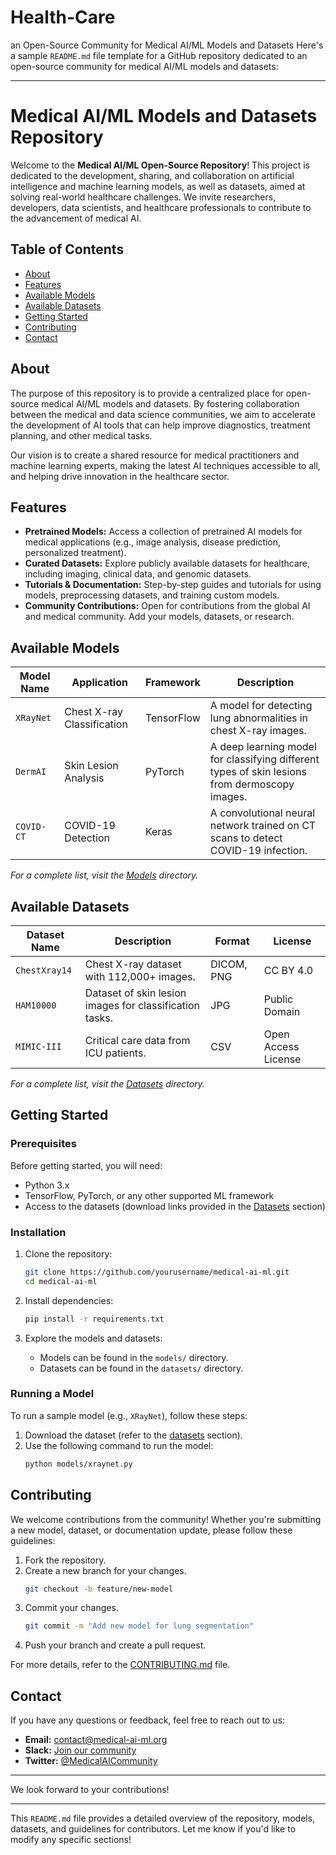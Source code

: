 # Health-Care
an Open-Source Community for Medical AI/ML Models and Datasets
Here's a sample `README.md` file template for a GitHub repository dedicated to an open-source community for medical AI/ML models and datasets:

---

# Medical AI/ML Models and Datasets Repository

Welcome to the **Medical AI/ML Open-Source Repository**! This project is dedicated to the development, sharing, and collaboration on artificial intelligence and machine learning models, as well as datasets, aimed at solving real-world healthcare challenges. We invite researchers, developers, data scientists, and healthcare professionals to contribute to the advancement of medical AI.

## Table of Contents

- [About](#about)
- [Features](#features)
- [Available Models](#available-models)
- [Available Datasets](#available-datasets)
- [Getting Started](#getting-started)
- [Contributing](#contributing)
- [Contact](#contact)

## About

The purpose of this repository is to provide a centralized place for open-source medical AI/ML models and datasets. By fostering collaboration between the medical and data science communities, we aim to accelerate the development of AI tools that can help improve diagnostics, treatment planning, and other medical tasks.

Our vision is to create a shared resource for medical practitioners and machine learning experts, making the latest AI techniques accessible to all, and helping drive innovation in the healthcare sector.

## Features

- **Pretrained Models:** Access a collection of pretrained AI models for medical applications (e.g., image analysis, disease prediction, personalized treatment).
- **Curated Datasets:** Explore publicly available datasets for healthcare, including imaging, clinical data, and genomic datasets.
- **Tutorials & Documentation:** Step-by-step guides and tutorials for using models, preprocessing datasets, and training custom models.
- **Community Contributions:** Open for contributions from the global AI and medical community. Add your models, datasets, or research.

## Available Models

| Model Name | Application | Framework | Description |
|------------|-------------|-----------|-------------|
| `XRayNet` | Chest X-ray Classification | TensorFlow | A model for detecting lung abnormalities in chest X-ray images. |
| `DermAI` | Skin Lesion Analysis | PyTorch | A deep learning model for classifying different types of skin lesions from dermoscopy images. |
| `COVID-CT` | COVID-19 Detection | Keras | A convolutional neural network trained on CT scans to detect COVID-19 infection. |

_For a complete list, visit the [Models](./models) directory._

## Available Datasets

| Dataset Name | Description | Format | License |
|--------------|-------------|--------|---------|
| `ChestXray14` | Chest X-ray dataset with 112,000+ images. | DICOM, PNG | CC BY 4.0 |
| `HAM10000` | Dataset of skin lesion images for classification tasks. | JPG | Public Domain |
| `MIMIC-III` | Critical care data from ICU patients. | CSV | Open Access License |

_For a complete list, visit the [Datasets](./datasets) directory._

## Getting Started

### Prerequisites

Before getting started, you will need:

- Python 3.x
- TensorFlow, PyTorch, or any other supported ML framework
- Access to the datasets (download links provided in the [Datasets](#available-datasets) section)

### Installation

1. Clone the repository:
   ```bash
   git clone https://github.com/yourusername/medical-ai-ml.git
   cd medical-ai-ml
   ```

2. Install dependencies:
   ```bash
   pip install -r requirements.txt
   ```

3. Explore the models and datasets:
   - Models can be found in the `models/` directory.
   - Datasets can be found in the `datasets/` directory.

### Running a Model

To run a sample model (e.g., `XRayNet`), follow these steps:

1. Download the dataset (refer to the [datasets](#available-datasets) section).
2. Use the following command to run the model:
   ```bash
   python models/xraynet.py
   ```

## Contributing

We welcome contributions from the community! Whether you're submitting a new model, dataset, or documentation update, please follow these guidelines:

1. Fork the repository.
2. Create a new branch for your changes.
   ```bash
   git checkout -b feature/new-model
   ```
3. Commit your changes.
   ```bash
   git commit -m "Add new model for lung segmentation"
   ```
4. Push your branch and create a pull request.

For more details, refer to the [CONTRIBUTING.md](./CONTRIBUTING.md) file.


## Contact

If you have any questions or feedback, feel free to reach out to us:

- **Email:** contact@medical-ai-ml.org
- **Slack:** [Join our community](https://slacklink.com)
- **Twitter:** [@MedicalAICommunity](https://twitter.com/MedicalAICommunity)

---

We look forward to your contributions!

---

This `README.md` file provides a detailed overview of the repository, models, datasets, and guidelines for contributors. Let me know if you'd like to modify any specific sections!
